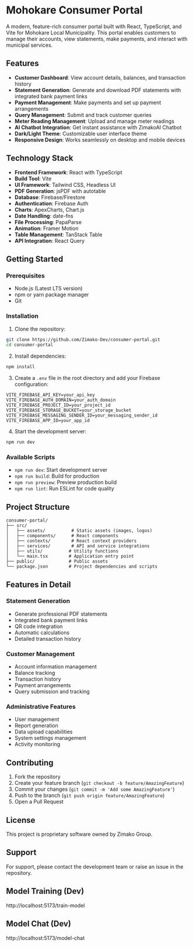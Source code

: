 # Mohokare Consumer Portal

A modern, feature-rich consumer portal built with React, TypeScript, and Vite for Mohokare Local Municipality. This portal enables customers to manage their accounts, view statements, make payments, and interact with municipal services.

## Features

- **Customer Dashboard**: View account details, balances, and transaction history
- **Statement Generation**: Generate and download PDF statements with integrated bank payment links
- **Payment Management**: Make payments and set up payment arrangements
- **Query Management**: Submit and track customer queries
- **Meter Reading Management**: Upload and manage meter readings
- **AI Chatbot Integration**: Get instant assistance with ZimakoAI Chatbot
- **Dark/Light Theme**: Customizable user interface theme
- **Responsive Design**: Works seamlessly on desktop and mobile devices

## Technology Stack

- **Frontend Framework**: React with TypeScript
- **Build Tool**: Vite
- **UI Framework**: Tailwind CSS, Headless UI
- **PDF Generation**: jsPDF with autotable
- **Database**: Firebase/Firestore
- **Authentication**: Firebase Auth
- **Charts**: ApexCharts, Chart.js
- **Date Handling**: date-fns
- **File Processing**: PapaParse
- **Animation**: Framer Motion
- **Table Management**: TanStack Table
- **API Integration**: React Query

## Getting Started

### Prerequisites

- Node.js (Latest LTS version)
- npm or yarn package manager
- Git

### Installation

1. Clone the repository:
```bash
git clone https://github.com/Zimako-Dev/consumer-portal.git
cd consumer-portal
```

2. Install dependencies:
```bash
npm install
```

3. Create a `.env` file in the root directory and add your Firebase configuration:
```env
VITE_FIREBASE_API_KEY=your_api_key
VITE_FIREBASE_AUTH_DOMAIN=your_auth_domain
VITE_FIREBASE_PROJECT_ID=your_project_id
VITE_FIREBASE_STORAGE_BUCKET=your_storage_bucket
VITE_FIREBASE_MESSAGING_SENDER_ID=your_messaging_sender_id
VITE_FIREBASE_APP_ID=your_app_id
```

4. Start the development server:
```bash
npm run dev
```

### Available Scripts

- `npm run dev`: Start development server
- `npm run build`: Build for production
- `npm run preview`: Preview production build
- `npm run lint`: Run ESLint for code quality

## Project Structure

```
consumer-portal/
├── src/
│   ├── assets/          # Static assets (images, logos)
│   ├── components/      # React components
│   ├── contexts/        # React context providers
│   ├── services/        # API and service integrations
│   ├── utils/          # Utility functions
│   └── main.tsx        # Application entry point
├── public/             # Public assets
└── package.json        # Project dependencies and scripts
```

## Features in Detail

### Statement Generation
- Generate professional PDF statements
- Integrated bank payment links
- QR code integration
- Automatic calculations
- Detailed transaction history

### Customer Management
- Account information management
- Balance tracking
- Transaction history
- Payment arrangements
- Query submission and tracking

### Administrative Features
- User management
- Report generation
- Data upload capabilities
- System settings management
- Activity monitoring

## Contributing

1. Fork the repository
2. Create your feature branch (`git checkout -b feature/AmazingFeature`)
3. Commit your changes (`git commit -m 'Add some AmazingFeature'`)
4. Push to the branch (`git push origin feature/AmazingFeature`)
5. Open a Pull Request

## License

This project is proprietary software owned by Zimako Group.

## Support

For support, please contact the development team or raise an issue in the repository.


## Model Training (Dev)

http://localhost:5173/train-model

## Model Chat (Dev)
http://localhost:5173/model-chat